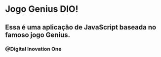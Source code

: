 # Jogo Genius DIO!



## Essa é uma aplicação de JavaScript baseada no famoso jogo Genius.
### @Digital Inovation One
